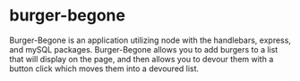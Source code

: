 # burger-begone

Burger-Begone is an application utilizing node with the handlebars, express, and mySQL packages. Burger-Begone allows you to add burgers to a list that will display on the page, and then allows you to devour them with a button click which moves them into a devoured list.

